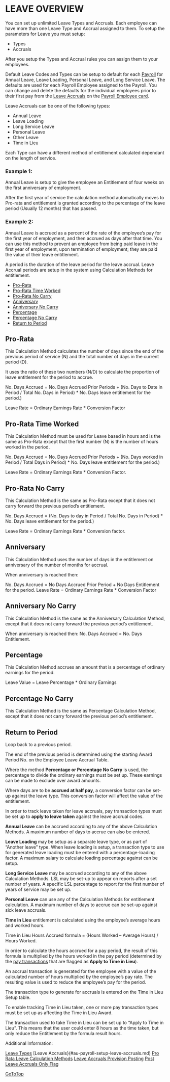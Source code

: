 # LEAVE OVERVIEW

You can set up unlimited Leave Types and Accruals.  Each employee can have more than one Leave Type and Accrual assigned to them. To setup the parameters for Leave you must setup:

* Types
* Accruals

After you setup the Types and Accrual rules you can assign them to your employees.  

Default Leave Codes and Types can be setup to default for each [Payroll](au-payroll-setup-payrolls.md) for Annual Leave, Leave Loading, Personal Leave, and Long Service Leave.  The defaults are used for each Payroll Employee assigned to the Payroll. You can change and delete the defaults for the individual employees prior to their first pay from the [Leave Accruals](au-payroll-create-payroll-employee-leave-accruals.md) on the [Payroll Employee card](au-payroll-create-payroll-employee.md).  

Leave Accruals can be one of the following types:

* Annual Leave
* Leave Loading
* Long Service Leave
* Personal Leave
* Other Leave
* Time in Lieu

Each Type can have a different method of entitlement calculated dependant on the length of service.

### Example 1: 
Annual Leave is setup to give the employee an Entitlement of four weeks on the first anniversary of employment.  

After the first year of service the calculation method automatically moves to Pro-rata and entitlement is granted according to the percentage of the leave period (Usually 12 months) that has passed. 

### Example 2: 
Annual Leave is accrued as a percent of the rate of the employee’s pay for the first year of employment, and then accrued as days after that time.  You can use this method to prevent an employee from being paid leave in the first year of employment, upon termination of employment; they are paid the value of their leave entitlement.

A period is the duration of the leave period for the leave accrual. Leave Accrual periods are setup in the system using Calculation Methods for entitlement.  

* [Pro-Rata](#pro-rata)
* [Pro-Rata Time Worked](#pro-rata-time-worked)
* [Pro-Rata No Carry](#pro-rata-no-carry)
* [Anniversary](#anniversary)
* [Anniversary No Carry](#anniversary-no-carry)
* [Percentage](#percentage)
* [Percentage No Carry](#percentage-no-carry)
* [Return to Period](#return-to-period)

## Pro-Rata

This Calculation Method calculates the number of days since the end of the previous period of service (N) and the total number of days in the current period (D).

It uses the ratio of these two numbers (N/D) to calculate the proportion of leave entitlement for the period to accrue.

No. Days Accrued = No. Days Accrued Prior Periods + (No. Days to Date in Period / Total No. Days in Period) * No. Days leave entitlement for the period.)

Leave Rate = Ordinary Earnings Rate * Conversion Factor

## Pro-Rata Time Worked

This Calculation Method must be used for Leave based in hours and is the same as Pro-Rata except that the first number (N) is the number of hours worked in the period.

No. Days Accrued = No. Days Accrued Prior Periods + (No. Days worked in Period / Total Days in Period) * No. Days leave entitlement for the period.)

Leave Rate = Ordinary Earnings Rate * Conversion Factor.
 
## Pro-Rata No Carry

This Calculation Method is the same as Pro-Rata except that it does not carry forward the previous period’s entitlement.

No. Days Accrued = (No. Days to day in Period / Total No. Days in Period) * No. Days leave entitlement for the period.)

Leave Rate = Ordinary Earnings Rate * Conversion factor.
 
## Anniversary

This Calculation Method uses the number of days in the entitlement on anniversary of the number of months for accrual.

When anniversary is reached then: 

No. Days Accrued = No Days Accrued Prior Period + No Days Entitlement for the period.
Leave Rate = Ordinary Earnings Rate * Conversion Factor

## Anniversary No Carry

This Calculation Method is the same as the Anniversary Calculation Method, except that it does not carry forward the previous period’s entitlement.

When anniversary is reached then: No. Days Accrued = No. Days Entitlement.
 
## Percentage

This Calculation Method accrues an amount that is a percentage of ordinary earnings for the period.

Leave Value = Leave Percentage * Ordinary Earnings
 
## Percentage No Carry

This Calculation Method is the same as Percentage Calculation Method, except that it does not carry forward the previous period’s entitlement.
 
## Return to Period 

Loop back to a previous period.

The end of the previous period is determined using the starting Award Period No. on the Employee Leave Accrual Table.

Where the method **Percentage or Percentage No Carry** is used, the percentage to divide the ordinary earnings must be set up.  These earnings can be made to exclude over award amounts.

Where days are to be **accrued at half pay**, a conversion factor can be set-up against the leave type.  This conversion factor will affect the value of the entitlement.

In order to track leave taken for leave accruals, pay transaction types must be set up to **apply to leave taken** against the leave accrual codes.

**Annual Leave** can be accrued according to any of the above Calculation Methods.  A maximum number of days to accrue can also be entered.

**Leave Loading** may be setup as a separate leave type, or as part of “Another leave” type.  When leave loading is setup, a transaction type to use for generated leave loading must be entered with a percentage-loading factor.  A maximum salary to calculate loading percentage against can be setup. 

**Long Service Leave** may be accrued according to any of the above Calculation Methods.  LSL may be set-up to appear on reports after a set number of years.  A specific LSL percentage to report for the first number of years of service may be set up.

**Personal Leave** can use any of the Calculation Methods for entitlement calculation.  A maximum number of days to accrue can be set-up against sick leave accruals.

**Time in Lieu** entitlement is calculated using the employee’s average hours and worked hours.

Time in Lieu Hours Accrued formula = (Hours Worked – Average Hours) / Hours Worked.

In order to calculate the hours accrued for a pay period, the result of this formula is multiplied by the hours worked in the pay period (determined by the [pay transactions](au-payroll-setup-pay-transaction-types.md) that are flagged as **Apply to Time in Lieu**). 
 
An accrual transaction is generated for the employee with a value of the calculated number of hours multiplied by the employee’s pay rate.  The resulting value is used to reduce the employee’s pay for the period.

The transaction type to generate for accruals is entered on the Time in Lieu Setup table.

To enable tracking Time in Lieu taken, one or more pay transaction types must be set up as affecting the Time in Lieu Award.

The transaction used to take Time in Lieu can be set up to “Apply to Time in Lieu”.  This means that the user could enter 8 hours as the time taken, but only reduce the Entitlement by the formula result hours.

Additional Information:

[Leave Types](#au-payroll-setup-leave-types.md)
[Leave Accruals}(#au-payroll-setup-leave-accruals.md)
[Pro Rata Leave Calculation Methods](#au-payroll-setup-pro-rata-leave-calculation-methods.md)
[Leave Accruals Provision Posting](#au-payroll-setup-leave-accruals-provision-posting.md)
[Post Leave Accruals Only Flag](#au-payroll-setup-post-leave-accruals-only-flag.md)

[GoToTop](#leave-overview)
